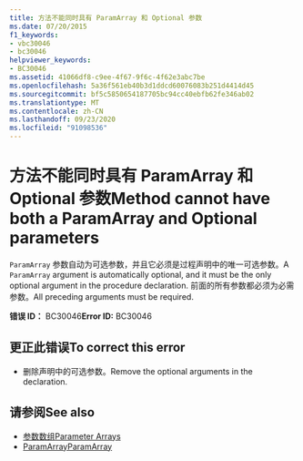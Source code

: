 ```yaml
---
title: 方法不能同时具有 ParamArray 和 Optional 参数
ms.date: 07/20/2015
f1_keywords:
- vbc30046
- bc30046
helpviewer_keywords:
- BC30046
ms.assetid: 41066df8-c9ee-4f67-9f6c-4f62e3abc7be
ms.openlocfilehash: 5a36f561eb40b3d1ddcd60076083b251d4414d45
ms.sourcegitcommit: bf5c5850654187705bc94cc40ebfb62fe346ab02
ms.translationtype: MT
ms.contentlocale: zh-CN
ms.lasthandoff: 09/23/2020
ms.locfileid: "91098536"
---
```

# <a name="method-cannot-have-both-a-paramarray-and-optional-parameters"></a><span data-ttu-id="68804-102">方法不能同时具有 ParamArray 和 Optional 参数</span><span class="sxs-lookup"><span data-stu-id="68804-102">Method cannot have both a ParamArray and Optional parameters</span></span>

<span data-ttu-id="68804-103">`ParamArray` 参数自动为可选参数，并且它必须是过程声明中的唯一可选参数。</span><span class="sxs-lookup"><span data-stu-id="68804-103">A `ParamArray` argument is automatically optional, and it must be the only optional argument in the procedure declaration.</span></span> <span data-ttu-id="68804-104">前面的所有参数都必须为必需参数。</span><span class="sxs-lookup"><span data-stu-id="68804-104">All preceding arguments must be required.</span></span>  
  
 <span data-ttu-id="68804-105">**错误 ID：** BC30046</span><span class="sxs-lookup"><span data-stu-id="68804-105">**Error ID:** BC30046</span></span>  
  
## <a name="to-correct-this-error"></a><span data-ttu-id="68804-106">更正此错误</span><span class="sxs-lookup"><span data-stu-id="68804-106">To correct this error</span></span>  
  
- <span data-ttu-id="68804-107">删除声明中的可选参数。</span><span class="sxs-lookup"><span data-stu-id="68804-107">Remove the optional arguments in the declaration.</span></span>  
  
## <a name="see-also"></a><span data-ttu-id="68804-108">请参阅</span><span class="sxs-lookup"><span data-stu-id="68804-108">See also</span></span>

- [<span data-ttu-id="68804-109">参数数组</span><span class="sxs-lookup"><span data-stu-id="68804-109">Parameter Arrays</span></span>](../programming-guide/language-features/procedures/parameter-arrays.md)
- [<span data-ttu-id="68804-110">ParamArray</span><span class="sxs-lookup"><span data-stu-id="68804-110">ParamArray</span></span>](../language-reference/modifiers/paramarray.md)
